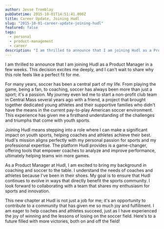 ```yaml
---
author: Jesse Tremblay
pubDatetime: 2015-10-01T14:51:41.000Z
title: Career Update, Joining Hudl
slug: "2015-10-01-career-update-joining-hudl"
featured: false
tags:
  - personal
  - product-management
  - career
description: "I am thrilled to announce that I am joining Hudl as a Product Manager in a few weeks. This decision excites me deeply, and I can't wait to share why this role feels like a perfect fit for me."
---
```

I am thrilled to announce that I am joining Hudl as a Product Manager in a few weeks. This decision excites me deeply, and I can't wait to share why this role feels like a perfect fit for me.

For many years, soccer has been a central part of my life. From playing the game, being a fan, to coaching, soccer has always been more than just a sport; it's a passion. My journey even led me to start a non-profit club team in Central Mass several years ago with a friend, a project that brought together dedicated young athletes and their supportive families who didn't have the means in the current pay-to-play American soccer environment. This experience has given me a firsthand understanding of the challenges and triumphs that come with youth sports.

Joining Hudl means stepping into a role where I can make a significant impact on youth sports, helping coaches and athletes achieve their best. Hudl's mission aligns perfectly with my personal passion for sports and my professional expertise. The platform Hudl provides is a game-changer, offering tools that empower coaches to analyze and improve performance, ultimately helping teams win more games.

As a Product Manager at Hudl, I am excited to bring my background in coaching and soccer to the table. I understand the needs of coaches and athletes because I've been in their shoes. My goal is to ensure that Hudl continues to evolve in ways that directly benefit the sports community. I look forward to collaborating with a team that shares my enthusiasm for sports and innovation.

This new chapter at Hudl is not just a job for me; it's an opportunity to contribute to a community that has given me so much joy and fulfillment. I am eager to help coaches and athletes succeed, just as I have experienced the joy of winning and the lessons of losing on the soccer field. Here's to a future filled with more victories, both on and off the field!
